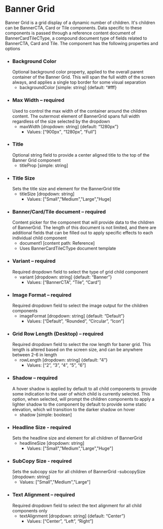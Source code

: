 # Banner Grid

Banner Grid is a grid display of a dynamic number of children. It's children can be BannerCTA, Card or Tile components. Data specific to these components is passed through a reference content document of BannerCardTileCType, a compound document type of fields related to BannerCTA, Card and Tile. The component has the following properties and options

- ### Background Color
  Optional background color property, applied to the overall parent container of the Banner Grid. This will span the full width of the screen always, and applies a single top border for some visual separation
  - backgroundColor [simple: string] {default: “#fff}
- ### Max Width – required
  Used to control the max width of the container around the children content. The outermost element of BannerGrid spans full width regardless of the size selected by the dropdown
  - maxWidth [dropdown: string] {default: “1280px”}
    - Values: [“900px”¸ “1280px”, “Full”]
- ### Title
  Optional string field to provide a center aligned title to the top of the Banner Grid component
  - titleProp [simple: string]
- ### Title Size
  Sets the title size and element for the BannerGrid title
  - titleSize [dropdown: string]
    - Values: ["Small","Medium","Large","Huge]
- ### Banner/Card/Tile document – required
  Content picker for the component that will provide data to the children of BannerGrid. The length of this document is not limited, and there are additional fields that can be filled out to apply specific effects to each individual child component
  - document1 [content path: Reference]
  - Uses BannerCardTileCType document template
- ### Variant – required
  Required dropdown field to select the type of grid child component
  - variant [dropdown: string] {default: “Banner”}
    - Values: [“BannerCTA”, “Tile”, “Card”]
- ### Image Format – required
  Required dropdown field to select the image output for the children components
  - imageFormat [dropdown: string] {default: “Default”}
    - Values: [“Default”, “Rounded”, “Circular”, “Icon”]
- ### Grid Row Length (Desktop) – required
  Required dropdown field to select the row length for baner grid. This length is altered based on the screen size, and can be anywhere between 2-6 in length
  - rowLength [dropdown: string] {default: “4”}
    - Values: [“2”, “3”, “4”, “5”, “6”]
- ### Shadow – required
  A hover shadow is applied by default to all child components to provide some indication to the user of which child is currently selected. This option, when selected, will prompt the children components to apply a lighter shadow to the component by default to provide some static elevation, which wil transition to the darker shadow on hover
  - shadow [simple: boolean]
- ### Headline Size - required
  Sets the headline size and element for all children of BannerGrid
  - headlineSize [dropdown: string]
    - Values: ["Small","Medium","Large","Huge"]
- ### SubCopy Size - required
  Sets the subcopy size for all children of BannerGrid
  -subcopySize [dropdown: string]
  - Values: ["Small","Medium","Large"]
- ### Text Alignment – required
  Required dropdown field to select the text alignment for all child components only
  - textAlignment [dropdown: string] {default: “Center”}
    - Values: [“Center”, “Left”, “Right”]

